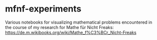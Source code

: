 # mfnf-experiments
Various notebooks for visualizing mathematical problems encountered in the course of my research for Mathe für Nicht Freaks: https://de.m.wikibooks.org/wiki/Mathe_f%C3%BCr_Nicht-Freaks
